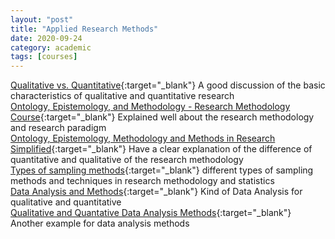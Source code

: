 ```yaml
---
layout: "post"
title: "Applied Research Methods"
date: 2020-09-24
category: academic
tags: [courses]
---
```

[Qualitative vs. Quantitative](https://www.youtube.com/watch?v=2X-QSU6-hPU){:target="_blank"} A good discussion of the basic characteristics of qualitative and quantitative research  
[Ontology, Epistemology, and Methodology - Research Methodology Course](https://www.youtube.com/watch?v=kf8wGvunyG8&feature=youtu.be){:target="_blank"} Explained well about the research methodology and research paradigm  
[Ontology, Epistemology, Methodology and Methods in Research Simplified](https://www.youtube.com/watch?v=hCOsY5rkRs8){:target="_blank"} Have a clear explanation of the difference of quantitative and qualitative of the research methodology  
[Types of sampling methods](http://www.intellspot.com/types-sampling-methods/){:target="_blank"} different types of sampling methods and techniques in research methodology and statistics  
[Data Analysis and Methods](https://www.utreee.com/what-is-data-analysis-and-its-methods%EF%BB%BF/){:target="_blank"}  Kind of Data Analysis for qualitative and quantitative   
[Qualitative and Quantative Data Analysis Methods](https://humansofdata.atlan.com/2018/09/qualitative-quantitative-data-analysis-methods/){:target="_blank"} Another example for data analysis methods  
